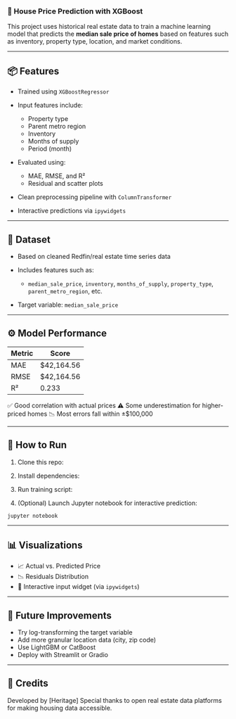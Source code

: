 ### 🏡 House Price Prediction with XGBoost

This project uses historical real estate data to train a machine learning model that predicts the **median sale price of homes** based on features such as inventory, property type, location, and market conditions.

---

## 📦 Features

* Trained using `XGBoostRegressor`
* Input features include:

  * Property type
  * Parent metro region
  * Inventory
  * Months of supply
  * Period (month)
* Evaluated using:

  * MAE, RMSE, and R²
  * Residual and scatter plots
* Clean preprocessing pipeline with `ColumnTransformer`
* Interactive predictions via `ipywidgets`

---

## 📁 Dataset

* Based on cleaned Redfin/real estate time series data
* Includes features such as:

  * `median_sale_price`, `inventory`, `months_of_supply`, `property_type`, `parent_metro_region`, etc.
* Target variable: `median_sale_price`

---

## ⚙️ Model Performance

| Metric | Score    |
| ------ | -------- |
| MAE    | $42,164.56 |
| RMSE   | $42,164.56 |
| R²     | 0.233    |

✅ Good correlation with actual prices
⚠️ Some underestimation for higher-priced homes
📉 Most errors fall within ±\$100,000

---

## 🧪 How to Run

1. Clone this repo:

2. Install dependencies:

3. Run training script:
 
4. (Optional) Launch Jupyter notebook for interactive prediction:

```bash
jupyter notebook
```

---

## 📊 Visualizations

* 📈 Actual vs. Predicted Price
* 📉 Residuals Distribution
* 🔧 Interactive input widget (via `ipywidgets`)

---

## 🧠 Future Improvements

* Try log-transforming the target variable
* Add more granular location data (city, zip code)
* Use LightGBM or CatBoost
* Deploy with Streamlit or Gradio

---

## 🤝 Credits

Developed by \[Heritage]
Special thanks to open real estate data platforms for making housing data accessible.

